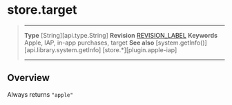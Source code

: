 
# store.target

> --------------------- ------------------------------------------------------------------------------------------
> __Type__              [String][api.type.String]
> __Revision__          [REVISION_LABEL](REVISION_URL)
> __Keywords__          Apple, IAP, in-app purchases, target
> __See also__			[system.getInfo()][api.library.system.getInfo]
>						[store.*][plugin.apple-iap]
> --------------------- ------------------------------------------------------------------------------------------


## Overview

Always returns `"apple"`
